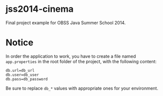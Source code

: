 jss2014-cinema
==============

Final project example for OBSS Java Summer School 2014.

Notice
======

In order the application to work, you have to create a file named `app.properties` in the root folder of the project, with the following content:

```
db.url=db_url
db.user=db_user
db.pass=db_password
```
Be sure to replace `db_*` values with appropriate ones for your environment.
